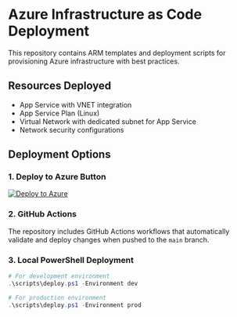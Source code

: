 # Azure Infrastructure as Code Deployment

This repository contains ARM templates and deployment scripts for provisioning Azure infrastructure with best practices.

## Resources Deployed

- App Service with VNET integration
- App Service Plan (Linux)
- Virtual Network with dedicated subnet for App Service
- Network security configurations

## Deployment Options

### 1. Deploy to Azure Button

[![Deploy to Azure](https://aka.ms/deploytoazurebutton)](https://portal.azure.com/#create/Microsoft.Template/uri/https%3A%2F%2Fraw.githubusercontent.com%2Fsarangvishnu%2Fazuredeploy%2Fmain%2Ftemplates%2FmainTemplate.json)

### 2. GitHub Actions

The repository includes GitHub Actions workflows that automatically validate and deploy changes when pushed to the `main` branch.

### 3. Local PowerShell Deployment

```powershell
# For development environment
.\scripts\deploy.ps1 -Environment dev

# For production environment
.\scripts\deploy.ps1 -Environment prod
